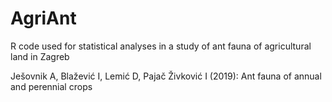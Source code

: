 # AgriAnt
R code used for statistical analyses in a study of ant fauna of agricultural land in Zagreb

Ješovnik A, Blažević I, Lemić D, Pajač Živković I (2019): Ant fauna of annual and perennial crops
